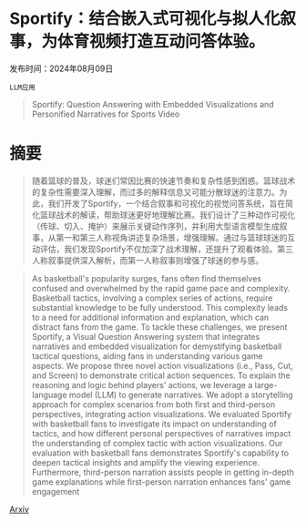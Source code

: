 # Sportify：结合嵌入式可视化与拟人化叙事，为体育视频打造互动问答体验。

发布时间：2024年08月09日

`LLM应用`

> Sportify: Question Answering with Embedded Visualizations and Personified Narratives for Sports Video

# 摘要

> 随着篮球的普及，球迷们常因比赛的快速节奏和复杂性感到困惑。篮球战术的复杂性需要深入理解，而过多的解释信息又可能分散球迷的注意力。为此，我们开发了Sportify，一个结合叙事和可视化的视觉问答系统，旨在简化篮球战术的解读，帮助球迷更好地理解比赛。我们设计了三种动作可视化（传球、切入、掩护）来展示关键动作序列，并利用大型语言模型生成叙事，从第一和第三人称视角讲述复杂场景，增强理解。通过与篮球球迷的互动评估，我们发现Sportify不仅加深了战术理解，还提升了观看体验。第三人称叙事提供深入解析，而第一人称叙事则增强了球迷的参与感。

> As basketball's popularity surges, fans often find themselves confused and overwhelmed by the rapid game pace and complexity. Basketball tactics, involving a complex series of actions, require substantial knowledge to be fully understood. This complexity leads to a need for additional information and explanation, which can distract fans from the game. To tackle these challenges, we present Sportify, a Visual Question Answering system that integrates narratives and embedded visualization for demystifying basketball tactical questions, aiding fans in understanding various game aspects. We propose three novel action visualizations (i.e., Pass, Cut, and Screen) to demonstrate critical action sequences. To explain the reasoning and logic behind players' actions, we leverage a large-language model (LLM) to generate narratives. We adopt a storytelling approach for complex scenarios from both first and third-person perspectives, integrating action visualizations. We evaluated Sportify with basketball fans to investigate its impact on understanding of tactics, and how different personal perspectives of narratives impact the understanding of complex tactic with action visualizations. Our evaluation with basketball fans demonstrates Sportify's capability to deepen tactical insights and amplify the viewing experience. Furthermore, third-person narration assists people in getting in-depth game explanations while first-person narration enhances fans' game engagement

[Arxiv](https://arxiv.org/abs/2408.05123)